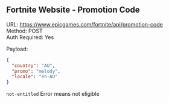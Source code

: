 ## Fortnite Website - Promotion Code

URL: https://www.epicgames.com/fortnite/api/promotion-code \
Method: POST \
Auth Required: Yes

Payload:

```json
{
  "country": "AU",
  "promo": "melody",
  "locale": "en-AU"
}
```

`not-entitled` Error means not eligible
